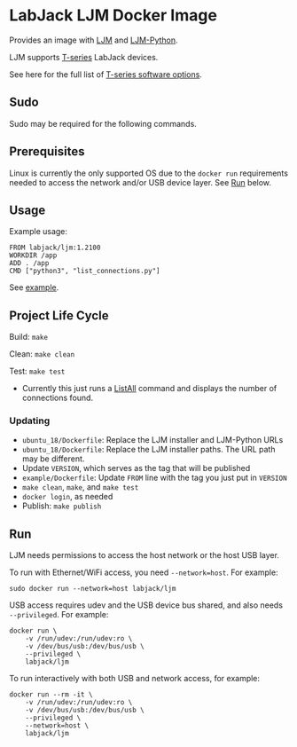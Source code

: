 # LabJack LJM Docker Image

Provides an image with [LJM](https://labjack.com/ljm) and [LJM-Python](https://labjack.com/support/software/examples/ljm/python).

LJM supports [T-series](https://labjack.com/support/datasheets/t-series) LabJack devices.

See here for the full list of [T-series software options](https://labjack.com/support/datasheets/t-series/software-options).


## Sudo

Sudo may be required for the following commands.


## Prerequisites

Linux is currently the only supported OS due to the `docker run` requirements needed to access the network and/or USB device layer. See [Run](#run) below.


## Usage

Example usage:

```
FROM labjack/ljm:1.2100
WORKDIR /app
ADD . /app
CMD ["python3", "list_connections.py"]
```

See [example](example).


## Project Life Cycle

Build: `make`

Clean: `make clean`

Test: `make test`
 - Currently this just runs a [ListAll](https://labjack.com/support/software/api/ljm/function-reference/ljmlistall) command and displays the number of connections found.


### Updating

 - `ubuntu_18/Dockerfile`: Replace the LJM installer and LJM-Python URLs
 - `ubuntu_18/Dockerfile`: Replace the LJM installer paths. The URL path may be different.
 - Update `VERSION`, which serves as the tag that will be published
 - `example/Dockerfile`: Update `FROM` line with the tag you just put in `VERSION`
 - `make clean`, `make`, and `make test`
 - `docker login`, as needed
 - Publish: `make publish`


## Run

LJM needs permissions to access the host network or the host USB layer.

To run with Ethernet/WiFi access, you need `--network=host`. For example:

```
sudo docker run --network=host labjack/ljm
```

USB access requires udev and the USB device bus shared, and also needs `--privileged`. For example:

```
docker run \
    -v /run/udev:/run/udev:ro \
    -v /dev/bus/usb:/dev/bus/usb \
    --privileged \
    labjack/ljm
```

To run interactively with both USB and network access, for example:

```
docker run --rm -it \
    -v /run/udev:/run/udev:ro \
    -v /dev/bus/usb:/dev/bus/usb \
    --privileged \
    --network=host \
    labjack/ljm
```
